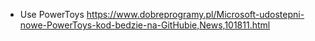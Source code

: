 - Use PowerToys https://www.dobreprogramy.pl/Microsoft-udostepni-nowe-PowerToys-kod-bedzie-na-GitHubie,News,101811.html
